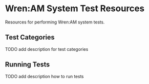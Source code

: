 # Wren:AM System Test Resources

Resources for performing Wren:AM system tests.


## Test Categories

TODO add description for test categories


## Running Tests

TODO add description how to run tests

